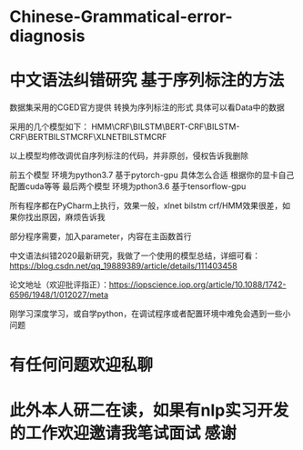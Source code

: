 # Chinese-Grammatical-error-diagnosis
# 中文语法纠错研究 基于序列标注的方法

数据集采用的CGED官方提供
转换为序列标注的形式 具体可以看Data中的数据

采用的几个模型如下：
HMM\CRF\BILSTM\BERT-CRF\BILSTM-CRF\BERTBILSTMCRF\XLNETBILSTMCRF

以上模型均修改调优自序列标注的代码，并非原创，侵权告诉我删除

前五个模型 环境为python3.7 基于pytorch-gpu 具体怎么合适 根据你的显卡自己配置cuda等等
最后两个模型 环境为pthon3.6 基于tensorflow-gpu

所有程序都在PyCharm上执行，效果一般，xlnet bilstm crf/HMM效果很差，如果你找出原因，麻烦告诉我

部分程序需要，加入parameter，内容在主函数首行

中文语法纠错2020最新研究，我做了一个使用的模型总结，详细可看：https://blog.csdn.net/qq_19889389/article/details/111403458

论文地址（欢迎批评指正）：https://iopscience.iop.org/article/10.1088/1742-6596/1948/1/012027/meta

刚学习深度学习，或自学python，在调试程序或者配置环境中难免会遇到一些小问题

# 有任何问题欢迎私聊

# 此外本人研二在读，如果有nlp实习开发的工作欢迎邀请我笔试面试 感谢
